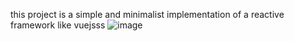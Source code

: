 this project is a simple and minimalist implementation of a reactive framework like vuejsss
![image](https://github.com/user-attachments/assets/5c441521-0be9-4e69-acd1-c5f0b64cf040)
